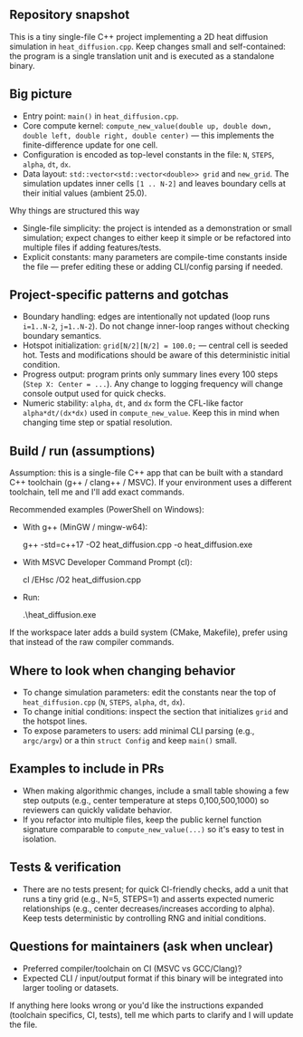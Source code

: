 ## Repository snapshot

This is a tiny single-file C++ project implementing a 2D heat diffusion simulation in `heat_diffusion.cpp`.
Keep changes small and self-contained: the program is a single translation unit and is executed as a standalone binary.

## Big picture

- Entry point: `main()` in `heat_diffusion.cpp`.
- Core compute kernel: `compute_new_value(double up, double down, double left, double right, double center)` — this implements the finite-difference update for one cell.
- Configuration is encoded as top-level constants in the file: `N`, `STEPS`, `alpha`, `dt`, `dx`.
- Data layout: `std::vector<std::vector<double>> grid` and `new_grid`. The simulation updates inner cells `[1 .. N-2]` and leaves boundary cells at their initial values (ambient 25.0).

Why things are structured this way
- Single-file simplicity: the project is intended as a demonstration or small simulation; expect changes to either keep it simple or be refactored into multiple files if adding features/tests.
- Explicit constants: many parameters are compile-time constants inside the file — prefer editing these or adding CLI/config parsing if needed.

## Project-specific patterns and gotchas

- Boundary handling: edges are intentionally not updated (loop runs `i=1..N-2`, `j=1..N-2`). Do not change inner-loop ranges without checking boundary semantics.
- Hotspot initialization: `grid[N/2][N/2] = 100.0;` — central cell is seeded hot. Tests and modifications should be aware of this deterministic initial condition.
- Progress output: program prints only summary lines every 100 steps (`Step X: Center = ...`). Any change to logging frequency will change console output used for quick checks.
- Numeric stability: `alpha`, `dt`, and `dx` form the CFL-like factor `alpha*dt/(dx*dx)` used in `compute_new_value`. Keep this in mind when changing time step or spatial resolution.

## Build / run (assumptions)

Assumption: this is a single-file C++ app that can be built with a standard C++ toolchain (g++ / clang++ / MSVC). If your environment uses a different toolchain, tell me and I'll add exact commands.

Recommended examples (PowerShell on Windows):

- With g++ (MinGW / mingw-w64):

  g++ -std=c++17 -O2 heat_diffusion.cpp -o heat_diffusion.exe

- With MSVC Developer Command Prompt (cl):

  cl /EHsc /O2 heat_diffusion.cpp

- Run:

  .\heat_diffusion.exe

If the workspace later adds a build system (CMake, Makefile), prefer using that instead of the raw compiler commands.

## Where to look when changing behavior

- To change simulation parameters: edit the constants near the top of `heat_diffusion.cpp` (`N`, `STEPS`, `alpha`, `dt`, `dx`).
- To change initial conditions: inspect the section that initializes `grid` and the hotspot lines.
- To expose parameters to users: add minimal CLI parsing (e.g., `argc/argv`) or a thin `struct Config` and keep `main()` small.

## Examples to include in PRs

- When making algorithmic changes, include a small table showing a few step outputs (e.g., center temperature at steps 0,100,500,1000) so reviewers can quickly validate behavior.
- If you refactor into multiple files, keep the public kernel function signature comparable to `compute_new_value(...)` so it's easy to test in isolation.

## Tests & verification

- There are no tests present; for quick CI-friendly checks, add a unit that runs a tiny grid (e.g., N=5, STEPS=1) and asserts expected numeric relationships (e.g., center decreases/increases according to alpha). Keep tests deterministic by controlling RNG and initial conditions.

## Questions for maintainers (ask when unclear)

- Preferred compiler/toolchain on CI (MSVC vs GCC/Clang)?
- Expected CLI / input/output format if this binary will be integrated into larger tooling or datasets.

If anything here looks wrong or you'd like the instructions expanded (toolchain specifics, CI, tests), tell me which parts to clarify and I will update the file.
